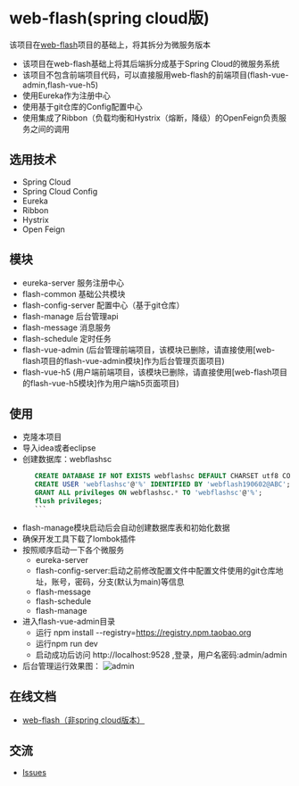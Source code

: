 # web-flash(spring cloud版)
该项目在[web-flash](http://webflash-enilu.cn)项目的基础上，将其拆分为微服务版本
- 该项目在web-flash基础上将其后端拆分成基于Spring Cloud的微服务系统
- 该项目不包含前端项目代码，可以直接服用web-flash的前端项目(flash-vue-admin,flash-vue-h5)
- 使用Eureka作为注册中心
- 使用基于git仓库的Config配置中心
- 使用集成了Ribbon（负载均衡和Hystrix（熔断，降级）的OpenFeign负责服务之间的调用

## 选用技术
- Spring Cloud
- Spring Cloud Config
- Eureka
- Ribbon
- Hystrix
- Open Feign
## 模块
- eureka-server 服务注册中心
- flash-common 基础公共模块
- flash-config-server 配置中心（基于git仓库）
- flash-manage 后台管理api
- flash-message 消息服务
- flash-schedule 定时任务
- flash-vue-admin (后台管理前端项目，该模块已删除，请直接使用[web-flash项目的flash-vue-admin模块]作为后台管理页面项目)
- flash-vue-h5  (用户端前端项目，该模块已删除，请直接使用[web-flash项目的flash-vue-h5模块]作为用户端h5页面项目)
## 使用
- 克隆本项目
- 导入idea或者eclipse
- 创建数据库：webflashsc
     ```sql
        CREATE DATABASE IF NOT EXISTS webflashsc DEFAULT CHARSET utf8 COLLATE utf8_general_ci; 
        CREATE USER 'webflashsc'@'%' IDENTIFIED BY 'webflash190602@ABC';
        GRANT ALL privileges ON webflashsc.* TO 'webflashsc'@'%';
        flush privileges;
        ```    
- flash-manage模块启动后会自动创建数据库表和初始化数据
- 确保开发工具下载了lombok插件
- 按照顺序启动一下各个微服务
    - eureka-server
    - flash-config-server:启动之前修改配置文件中配置文件使用的git仓库地址，账号，密码，分支(默认为main)等信息
    - flash-message
    - flash-schedule
    - flash-manage
- 进入flash-vue-admin目录
    - 运行 npm install --registry=https://registry.npm.taobao.org
    - 运行npm run dev
    - 启动成功后访问 http://localhost:9528 ,登录，用户名密码:admin/admin     
- 后台管理运行效果图：
    ![admin](https://gitee.com/enilu/web-flash/raw/master/docs/vuejs.gif)


## 在线文档
- [web-flash（非spring cloud版本）](http://webflash.enilu.cn)

## 交流
- [Issues](https://gitee.com/enilu/web-flash-spring-cloud/issues/new)
